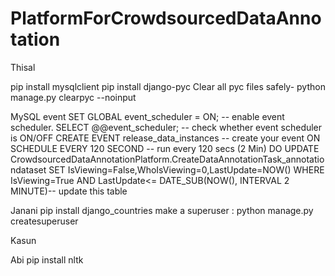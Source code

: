 # PlatformForCrowdsourcedDataAnnotation

Thisal

pip install mysqlclient
pip install django-pyc
Clear all pyc files safely- python manage.py clearpyc --noinput

MySQL event
SET GLOBAL event_scheduler = ON; -- enable event scheduler.
SELECT @@event_scheduler;  -- check whether event scheduler is ON/OFF
CREATE EVENT release_data_instances  -- create your event
    ON SCHEDULE
      EVERY 120 SECOND  -- run every 120 secs (2 Min)
    DO
      UPDATE CrowdsourcedDataAnnotationPlatform.CreateDataAnnotationTask_annotationdataset SET IsViewing=False,WhoIsViewing=0,LastUpdate=NOW() WHERE IsViewing=True AND LastUpdate<= DATE_SUB(NOW(), INTERVAL 2 MINUTE)-- update this table




Janani
pip install django_countries
make a superuser : python manage.py createsuperuser


Kasun



Abi
pip install nltk
